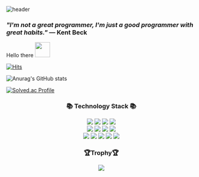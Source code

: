 ![header](https://capsule-render.vercel.app/api?type=waving&color=00BFFF&height=170&section=header&text=👽&fontSize=20)

### ***"I'm not a great programmer, I'm just a good programmer with great habits."***  — Kent Beck


Hello there&nbsp;<img width=40 src="https://cdn.jsdelivr.net/gh/Th3Wall/assets-cdn/PersonalGithubReadme/HandGreet.gif" width="35px" /><br/>
<!--
**YuDeokRin/YuDeokRin** is a ✨ _special_ ✨ repository because its `README.md` (this file) appears on your GitHub profile.

Here are some ideas to get you started:

- 🔭 I’m currently working on ...
- 🌱 I’m currently learning ...
- 👯 I’m looking to collaborate on ...
- 🤔 I’m looking for help with ...
- 💬 Ask me about ...
- 📫 How to reach me: ....
- 😄 Pronouns: ...
- ⚡ Fun fact: ...
-->



[![Hits](https://hits.seeyoufarm.com/api/count/incr/badge.svg?url=https://github.com/YuDeokRin%2Fgjbae1212%2Fhit-counter&count_bg=%23EEEF1D&title_bg=%23ED0707&icon=mcdonalds.svg&icon_color=%23E7E7E7&title=Mcdonalds&edge_flat=false)](https://hits.seeyoufarm.com)




![Anurag's GitHub stats](https://github-readme-stats.vercel.app/api?username=YuDeokRin&theme=highcontrast&show_icons=true)


[![Solved.ac Profile](http://mazassumnida.wtf/api/v2/generate_badge?boj=ejrfls12)](https://solved.ac/ejrfls12/)


<h3 align="center">📚 Technology Stack 📚</h3>
<p align="center">
  <img src="https://img.shields.io/badge/-Java-0A82FF?style=flat-square&logo=Java&logoColor=black" style="color:black"/>
  <img src="https://img.shields.io/badge/-Spring-green?style=flat-square&logo=Spring&logoColor=white"/>
  <img src="https://img.shields.io/badge/-SpringBoot-18CCA8?style=flat-square&logo=SpringBoot&logoColor=white"/>
  <img src="https://img.shields.io/badge/-MySQL-FF607F?style=flat-square&logo=MySQL&logoColor=black"/>
  
  <br>
  
  <img src="https://img.shields.io/badge/-Spring REST Docs-6DB33F?style=flat-square&logo=SpringRESTDocs&logoColor=white"/>
  <img src="https://img.shields.io/badge/Gradle-02303A?style=flat-square&logo=Gradle&logoColor=white"/>
  <img src="https://img.shields.io/badge/Hibernate-59666C?style=flat-square&logo=Hibernate&logoColor=white"/>
  <img src="https://img.shields.io/badge/Postman-FF6C37?style=flat-square&logo=Postman&logoColor=white"/>
  
  <br>
 
  <img src="https://img.shields.io/badge/IntelliJ IDEA-000000?style=flat-square&logo=IntelliJIDEA&logoColor=white"/>
  <img src="https://img.shields.io/badge/Git-F05032?style=flat-square&logo=Git&logoColor=white"/>
  <img src="https://img.shields.io/badge/GitHub-181717?style=flat-square&logo=GitHub&logoColor=white"/>
  <img src="https://img.shields.io/badge/-Slack-4A154B?style=flat-square&logo=slack&logoColor=white"/>
  <img src="https://img.shields.io/badge/-Notion-000000?style=flat-square&logo=notion&logoColor=white"/>
</p>            

<h3 align="center">🏆Trophy🏆 </h3>

 <p align="center"><img src="https://github-profile-trophy.vercel.app/?username=YuDeokRin&theme=gruvbox&title=Stars,Followers,Commits,PullRequest,Issues,Repositories" />
</div> </p>
